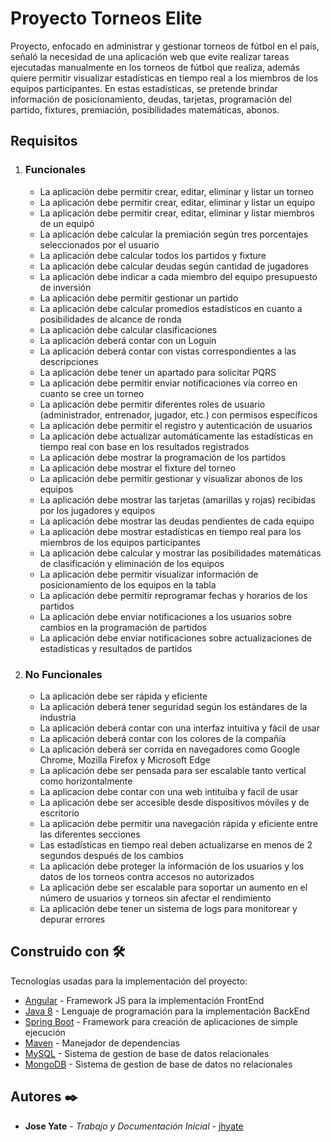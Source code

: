 # Proyecto Torneos Elite

Proyecto, enfocado en administrar y gestionar torneos de fútbol en el país, señaló la necesidad de una aplicación web que evite realizar tareas ejecutadas manualmente en los torneos de fútbol que realiza, además quiere permitir visualizar estadísticas en tiempo real a los miembros de los equipos participantes. En estas estadísticas, se pretende brindar información de posicionamiento, deudas, tarjetas, programación del partido, fixtures, premiación, posibilidades matemáticas, abonos.


## Requisitos
1. ### Funcionales
   - La aplicación debe permitir crear, editar, eliminar y listar un torneo
   - La aplicación debe permitir crear, editar, eliminar y listar un equipo
   - La aplicación debe permitir crear, editar, eliminar y listar miembros de un equipó
   - La aplicación debe calcular la premiación según tres porcentajes seleccionados por el usuario
   - La aplicación debe calcular todos los partidos y fixture
   - La aplicación debe calcular deudas según cantidad de jugadores
   - La aplicación debe indicar a cada miembro del equipo presupuesto de inversión
   - La aplicación debe permitir gestionar un partido
   - La aplicación debe calcular promedios estadísticos en cuanto a posibilidades de alcance de ronda
   - La aplicación debe calcular clasificaciones
   - La aplicación deberá contar con un Loguin
   - La aplicación deberá contar con vistas correspondientes a las descripciones
   - La aplicación debe tener un apartado para solicitar PQRS
   - La aplicación debe permitir enviar notificaciones vía correo en cuanto se cree un torneo
   - La aplicación debe permitir diferentes roles de usuario (administrador, entrenador, jugador, etc.) con permisos específicos
   - La aplicación debe permitir el registro y autenticación de usuarios
   - La aplicación debe actualizar automáticamente las estadísticas en tiempo real con base en los resultados registrados
   - La aplicación debe mostrar la programación de los partidos
   - La aplicación debe mostrar el fixture del torneo
   - La aplicación debe permitir gestionar y visualizar abonos de los equipos
   - La aplicación debe mostrar las tarjetas (amarillas y rojas) recibidas por los jugadores y equipos
   - La aplicación debe mostrar las deudas pendientes de cada equipo
   - La aplicación debe mostrar estadísticas en tiempo real para los miembros de los equipos participantes
   - La aplicación debe calcular y mostrar las posibilidades matemáticas de clasificación y eliminación de los equipos
   - La aplicación debe permitir visualizar información de posicionamiento de los equipos en la tabla
   - La aplicación debe permitir reprogramar fechas y horarios de los partidos
   - La aplicación debe enviar notificaciones a los usuarios sobre cambios en la programación de partidos
   - La aplicación debe enviar notificaciones sobre actualizaciones de estadísticas y resultados de partidos

2. ### No Funcionales
   - La aplicación debe ser rápida y eficiente
   - La aplicación deberá tener seguridad según los estándares de la industria
   - La aplicación deberá contar con una interfaz intuitiva y fácil de usar
   - La aplicación deberá contar con los colores de la compañía
   - La aplicación deberá ser corrida en navegadores como Google Chrome, Mozilla Firefox y Microsoft Edge
   - La aplicación debe ser pensada para ser escalable tanto vertical como horizontalmente
   - La aplicacion debe contar con una web intituiba y facil de usar
   - La aplicación debe ser accesible desde dispositivos móviles y de escritorio
   - La aplicación debe permitir una navegación rápida y eficiente entre las diferentes secciones
   - Las estadísticas en tiempo real deben actualizarse en menos de 2 segundos después de los cambios
   - La aplicación debe proteger la información de los usuarios y los datos de los torneos contra accesos no autorizados
   - La aplicación debe ser escalable para soportar un aumento en el número de usuarios y torneos sin afectar el rendimiento
   - La aplicación debe tener un sistema de logs para monitorear y depurar errores

## Construido con 🛠️

Tecnologías usadas para la implementación del proyecto:

* [Angular](https://angular.dev/overview) - Framework JS para la implementación FrontEnd
* [Java 8](https://docs.oracle.com/javase/8/docs/api/) - Lenguaje de programación para la implementación BackEnd
* [Spring Boot](https://docs.spring.io/spring-boot/docs/current/reference/htmlsingle/#legal) - Framework para creación de aplicaciones de simple ejecución
* [Maven](https://maven.apache.org/) - Manejador de dependencias
* [MySQL](https://dev.mysql.com/doc/) - Sistema de gestion de base de datos relacionales
* [MongoDB](https://www.mongodb.com/docs/manual/) - Sistema de gestion de base de datos no relacionales

## Autores ✒️
* **Jose Yate** - *Trabajo y Documentación Inicial* - [jhyate](https://github.com/jhyate)






